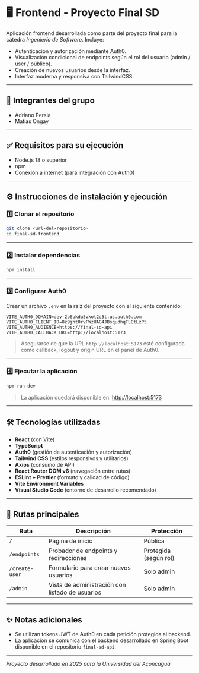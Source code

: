 # 🖥️ Frontend - Proyecto Final SD

Aplicación frontend desarrollada como parte del proyecto final para la cátedra *Ingeniería de Software*.
Incluye:

* Autenticación y autorización mediante Auth0.
* Visualización condicional de endpoints según el rol del usuario (admin / user / público).
* Creación de nuevos usuarios desde la interfaz.
* Interfaz moderna y responsiva con TailwindCSS.

---

## 👥 Integrantes del grupo

* Adriano Persia
* Matías Ongay

---

## ✅ Requisitos para su ejecución

* Node.js 18 o superior
* npm 
* Conexión a internet (para integración con Auth0)

---

## ⚙️ Instrucciones de instalación y ejecución

### 1️⃣ Clonar el repositorio

```bash
git clone <url-del-repositorio>
cd final-sd-frontend
```

---

### 2️⃣ Instalar dependencias

```bash
npm install
```
---

### 3️⃣ Configurar Auth0

Crear un archivo `.env` en la raíz del proyecto con el siguiente contenido:

```env
VITE_AUTH0_DOMAIN=dev-2p6bkdu5vkol2d5t.us.auth0.com
VITE_AUTH0_CLIENT_ID=8z9jht0rvFWzHAG4JBsqudhqTLCtLzP5
VITE_AUTH0_AUDIENCE=https://final-sd-api
VITE_AUTH0_CALLBACK_URL=http://localhost:5173
```

> Asegurarse de que la URL `http://localhost:5173` esté configurada como callback, logout y origin URL en el panel de Auth0.

---

### 4️⃣ Ejecutar la aplicación

```bash
npm run dev
```


> La aplicación quedará disponible en: [http://localhost:5173](http://localhost:5173)

---

## 🛠️ Tecnologías utilizadas

* **React** (con Vite)
* **TypeScript**
* **Auth0** (gestión de autenticación y autorización)
* **Tailwind CSS** (estilos responsivos y utilitarios)
* **Axios** (consumo de API)
* **React Router DOM v6** (navegación entre rutas)
* **ESLint + Prettier** (formato y calidad de código)
* **Vite Environment Variables**
* **Visual Studio Code** (entorno de desarrollo recomendado)

---

## 🔧 Rutas principales

| Ruta           | Descripción                                     | Protección            |
| -------------- | ----------------------------------------------- | --------------------- |
| `/`            | Página de inicio                                | Pública               |
| `/endpoints`   | Probador de endpoints y redirecciones           | Protegida (según rol) |
| `/create-user` | Formulario para crear nuevos usuarios           | Solo admin            |
| `/admin`       | Vista de administración con listado de usuarios | Solo admin            |

---

## ✨ Notas adicionales

* Se utilizan tokens JWT de Auth0 en cada petición protegida al backend.
* La aplicación se comunica con el backend desarrollado en Spring Boot disponible en el repositorio `final-sd-api`.

---

*Proyecto desarrollado en 2025 para la Universidad del Aconcagua*
